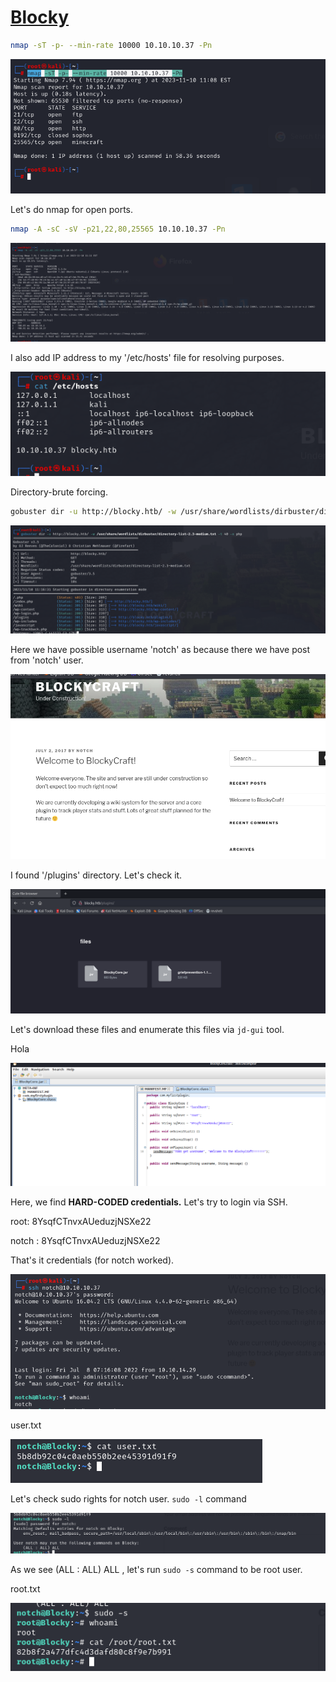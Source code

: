 # [Blocky](https://app.hackthebox.com/machines/blocky)

```bash
nmap -sT -p- --min-rate 10000 10.10.10.37 -Pn
```

![Alt text](img/image.png)


Let's do nmap for open ports.

```bash
nmap -A -sC -sV -p21,22,80,25565 10.10.10.37 -Pn
```

![Alt text](img/image-1.png)

I also add IP address to my '/etc/hosts' file for resolving purposes.

![Alt text](img/image-2.png)


Directory-brute forcing.
```bash
gobuster dir -u http://blocky.htb/ -w /usr/share/wordlists/dirbuster/directory-list-2.3-medium.txt -t 40 -x php
```

![Alt text](img/image-3.png)

Here we have possible username 'notch' as because there we have post from 'notch' user.

![Alt text](img/image-6.png)


I found '/plugins' directory. Let's check it.

![Alt text](img/image-4.png)


Let's download these files and enumerate this files via `jd-gui` tool.

Hola

![Alt text](img/image-5.png)


Here, we find **HARD-CODED credentials.** Let's try to login via SSH.

root: 8YsqfCTnvxAUeduzjNSXe22

notch : 8YsqfCTnvxAUeduzjNSXe22


That's it credentials (for notch worked).

![Alt text](img/image-7.png)


user.txt

![Alt text](img/image-8.png)


Let's check sudo rights for notch user. `sudo -l` command

![Alt text](img/image-9.png)



As we see    (ALL : ALL) ALL , let's run `sudo -s` command to be root user.


root.txt

![Alt text](img/image-10.png)